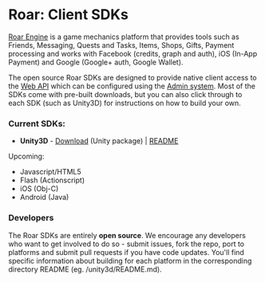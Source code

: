 # Roar: Client SDKs

[Roar Engine](http://roarengine.com) is a game mechanics platform that provides tools such as Friends, Messaging,
Quests and Tasks, Items, Shops, Gifts, Payment processing and works with Facebook (credits, graph and auth), iOS (In-App Payment)
and Google (Google+ auth, Google Wallet).  

The open source Roar SDKs are designed to provide native client access to the [Web API](http://roarengine.com/webapi/)
which can be configured using the [Admin system](http://admin.roar.io). Most of the SDKs come with pre-built downloads,
but you can also click through to each SDK (such as Unity3D) for instructions on how to build your own.

### Current SDKs: 

- **Unity3D** - [Download](https://github.com/downloads/roarengine/sdks/Roar.unityPackage) (Unity package) | [README](https://github.com/roarengine/sdks/blob/master/unity/README.md)

Upcoming:

- Javascript/HTML5
- Flash (Actionscript)
- iOS (Obj-C)
- Android (Java)


### Developers

The Roar SDKs are entirely **open source**. We encourage any developers who want to get involved to do so - 
submit issues, fork the repo, 
port to platforms and submit pull requests if you have code updates. You'll find specific information
about building for each platform in the corresponding directory README (eg. /unity3d/README.md).